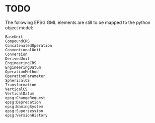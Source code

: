 # TODO

The following EPSG GML elements are still to be mapped to the python
object model:

    BaseUnit
    CompoundCRS
    ConcatenatedOperation
    ConventionalUnit
    Conversion
    DerivedUnit
    EngineeringCRS
    EngineeringDatum
    OperationMethod
    OperationParameter
    SphericalCS
    Transformation
    VerticalCS
    VerticalDatum
    epsg:ChangeRequest
    epsg:Deprecation
    epsg:NamingSystem
    epsg:Supersession
    epsg:VersionHistory
